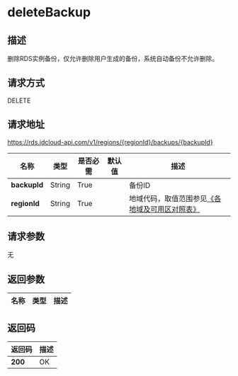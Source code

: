 # deleteBackup


## 描述
删除RDS实例备份，仅允许删除用户生成的备份，系统自动备份不允许删除。

## 请求方式
DELETE

## 请求地址
https://rds.jdcloud-api.com/v1/regions/{regionId}/backups/{backupId}

|名称|类型|是否必需|默认值|描述|
|---|---|---|---|---|
|**backupId**|String|True| |备份ID|
|**regionId**|String|True| |地域代码，取值范围参见[《各地域及可用区对照表》](../Enum-Definitions/Regions-AZ.md)|

## 请求参数
无


## 返回参数
|名称|类型|描述|
|---|---|---|



## 返回码
|返回码|描述|
|---|---|
|**200**|OK|
